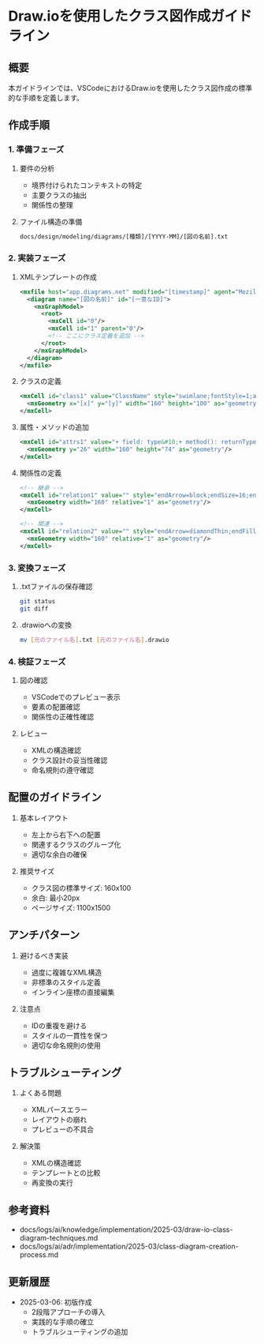 # Draw.ioを使用したクラス図作成ガイドライン

## 概要

本ガイドラインでは、VSCodeにおけるDraw.ioを使用したクラス図作成の標準的な手順を定義します。

## 作成手順

### 1. 準備フェーズ

1. 要件の分析
   - 境界付けられたコンテキストの特定
   - 主要クラスの抽出
   - 関係性の整理

2. ファイル構造の準備
   ```bash
   docs/design/modeling/diagrams/[種類]/[YYYY-MM]/[図の名前].txt
   ```

### 2. 実装フェーズ

1. XMLテンプレートの作成
   ```xml
   <mxfile host="app.diagrams.net" modified="[timestamp]" agent="Mozilla/5.0" version="21.0.0" type="device">
     <diagram name="[図の名前]" id="[一意なID]">
       <mxGraphModel>
         <root>
           <mxCell id="0"/>
           <mxCell id="1" parent="0"/>
           <!-- ここにクラス定義を追加 -->
         </root>
       </mxGraphModel>
     </diagram>
   </mxfile>
   ```

2. クラスの定義
   ```xml
   <mxCell id="class1" value="ClassName" style="swimlane;fontStyle=1;align=center;verticalAlign=top;childLayout=stackLayout;horizontal=1;startSize=26;horizontalStack=0;resizeParent=1;resizeParentMax=0;resizeLast=0;collapsible=1;marginBottom=0;" vertex="1" parent="1">
     <mxGeometry x="[x]" y="[y]" width="160" height="100" as="geometry"/>
   </mxCell>
   ```

3. 属性・メソッドの追加
   ```xml
   <mxCell id="attrs1" value="+ field: type&#10;+ method(): returnType" style="text;strokeColor=none;fillColor=none;align=left;verticalAlign=top;spacingLeft=4;spacingRight=4;overflow=hidden;rotatable=0;points=[[0,0.5],[1,0.5]];portConstraint=eastwest;" vertex="1" parent="class1">
     <mxGeometry y="26" width="160" height="74" as="geometry"/>
   </mxCell>
   ```

4. 関係性の定義
   ```xml
   <!-- 継承 -->
   <mxCell id="relation1" value="" style="endArrow=block;endSize=16;endFill=0;html=1;rounded=0;" edge="1" parent="1" source="child" target="parent">
     <mxGeometry width="160" relative="1" as="geometry"/>
   </mxCell>

   <!-- 関連 -->
   <mxCell id="relation2" value="" style="endArrow=diamondThin;endFill=1;endSize=12;html=1;rounded=0;" edge="1" parent="1" source="part" target="whole">
     <mxGeometry width="160" relative="1" as="geometry"/>
   </mxCell>
   ```

### 3. 変換フェーズ

1. .txtファイルの保存確認
   ```bash
   git status
   git diff
   ```

2. .drawioへの変換
   ```bash
   mv [元のファイル名].txt [元のファイル名].drawio
   ```

### 4. 検証フェーズ

1. 図の確認
   - VSCodeでのプレビュー表示
   - 要素の配置確認
   - 関係性の正確性確認

2. レビュー
   - XMLの構造確認
   - クラス設計の妥当性確認
   - 命名規則の遵守確認

## 配置のガイドライン

1. 基本レイアウト
   - 左上から右下への配置
   - 関連するクラスのグループ化
   - 適切な余白の確保

2. 推奨サイズ
   - クラス図の標準サイズ: 160x100
   - 余白: 最小20px
   - ページサイズ: 1100x1500

## アンチパターン

1. 避けるべき実装
   - 過度に複雑なXML構造
   - 非標準のスタイル定義
   - インライン座標の直接編集

2. 注意点
   - IDの重複を避ける
   - スタイルの一貫性を保つ
   - 適切な命名規則の使用

## トラブルシューティング

1. よくある問題
   - XMLパースエラー
   - レイアウトの崩れ
   - プレビューの不具合

2. 解決策
   - XMLの構造確認
   - テンプレートとの比較
   - 再変換の実行

## 参考資料

- docs/logs/ai/knowledge/implementation/2025-03/draw-io-class-diagram-techniques.md
- docs/logs/ai/adr/implementation/2025-03/class-diagram-creation-process.md

## 更新履歴

- 2025-03-06: 初版作成
  - 2段階アプローチの導入
  - 実践的な手順の確立
  - トラブルシューティングの追加